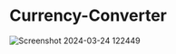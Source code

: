 # Currency-Converter
![Screenshot 2024-03-24 122449](https://github.com/Shambhavi-Jaiswal/Currency-Converter/assets/112714944/a52f75da-b310-47eb-8771-364943750007)
